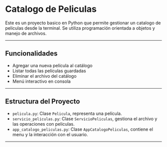 # Catalogo de Peliculas

Este es un proyecto basico en Python que permite gestionar un catalogo de 
peliculas desde la terminal. Se utiliza programación orientada a objetos y 
manejo de archivos.

---

## Funcionalidades

- Agregar una nueva película al catálogo
- Listar todas las películas guardadas
- Eliminar el archivo del catálogo
- Menú interactivo en consola

---

## Estructura del Proyecto

- `pelicula.py`: Clase `Pelicula`, representa una película.
- `servicio_peliculas.py`: Clase `ServicioPeliculas`, gestiona el archivo y las 
    operaciones con peliculas.
- `app_catalogo_peliculas.py`: Clase `AppCatalogoPeliculas`, contiene el menu 
    y la interacción con el usuario.

---